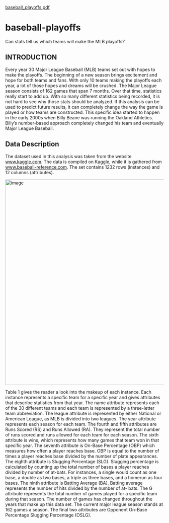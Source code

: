 [baseball_playoffs.pdf](https://github.com/coreyyesavage/baseball-playoffs/files/6184738/baseball_playoffs.pdf)
# baseball-playoffs
Can stats tell us which teams will make the MLB playoffs?

## INTRODUCTION
Every year 30 Major League Baseball (MLB) teams set out with hopes to make the playoffs. The beginning of a new season brings excitement and hope for both teams and fans. With only 10 teams making the playoffs each year, a lot of those hopes and dreams will be crushed.
The Major League season consists of 162 games that span 7 months. Over that time, statistics really start to add up. With so many different statistics being recorded, it is not hard to see why those stats should be analyzed. If this analysis can be used to predict future results, it can completely change the way the game is played or how teams are constructed. This specific idea started to happen in the early 2000s when Billy Beane was running the Oakland Athletics. Billy’s number-based approach completely changed his team and eventually Major League Baseball.

## Data Description
The dataset used in this analysis was taken from the website www.kaggle.com. The data is compiled on Kaggle, while it is gathered from www.baseball-reference.com. The set contains 1232 rows (instances) and 12 columns (attributes).

<img width="653" alt="image" src="https://user-images.githubusercontent.com/60716763/112930047-97968000-90e7-11eb-8d8e-fbee44ab02e0.png">


Table 1 gives the reader a look into the makeup of each instance. Each instance represents a specific team for a specific year and gives attributes that describe statistics from that year. The name attribute represents each of the 30 different teams and each team is represented by a three-letter team abbreviation. The league attribute is represented by either National or American League, as MLB is divided into two leagues. The year attribute represents each season for each team. The fourth and fifth attributes are Runs Scored (RS) and Runs Allowed (RA). They represent the total number of runs scored and runs allowed for each team for each season. The sixth attribute is wins, which represents how many games that team won in that specific year. The seventh attribute is On-Base Percentage (OBP) which measures how often a player reaches base. OBP is equal to the number of times a player reaches base divided by the number of plate appearances. The eighth attribute is Slugging Percentage (SLG). Slugging percentage is calculated by counting up the total number of bases a player reaches divided by number of at-bats. For instances, a single would count as one base, a double as two bases, a triple as three bases, and a homerun as four bases. The ninth attribute is Batting Average (BA). Batting average represents the number of hits divided by the number of at- bats. The G attribute represents the total number of games played for a specific team during that season. The number of games has changed throughout the years that make up this data set. The current major league season
stands at 162 games a season. The final two attributes are Opponent On-Base Percentage Slugging Percentage (OSLG).
